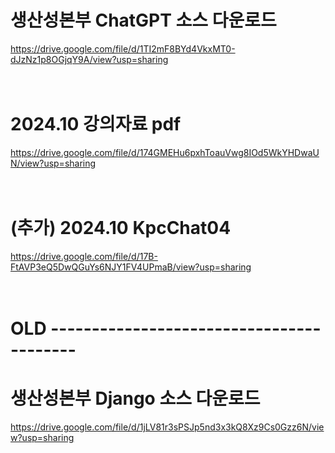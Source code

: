 # 생산성본부 ChatGPT 소스 다운로드

https://drive.google.com/file/d/1TI2mF8BYd4VkxMT0-dJzNz1p8OGjqY9A/view?usp=sharing
<br /><br /><br />

# 2024.10 강의자료 pdf

https://drive.google.com/file/d/174GMEHu6pxhToauVwg8IOd5WkYHDwaUN/view?usp=sharing
<br /><br /><br />

# (추가) 2024.10 KpcChat04

https://drive.google.com/file/d/17B-FtAVP3eQ5DwQGuYs6NJY1FV4UPmaB/view?usp=sharing
<br /><br /><br />

# OLD -----------------------------------------

# 생산성본부 Django 소스 다운로드

https://drive.google.com/file/d/1jLV81r3sPSJp5nd3x3kQ8Xz9Cs0Gzz6N/view?usp=sharing
<br /><br /><br />
